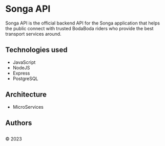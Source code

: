 # Songa API

Songa API is the official backend API for the Songa application that helps the public connect with trusted BodaBoda riders who provide the best transport services around.

## Technologies used

- JavaScript
- NodeJS
- Express
- PostgreSQL

## Architecture

- MicroServices

## Authors


##

&copy; 2023